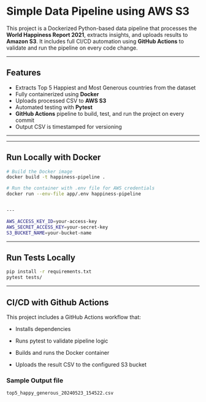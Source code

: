 # Simple Data Pipeline using AWS S3

This project is a Dockerized Python-based data pipeline that processes the **World Happiness Report 2021**, extracts insights, and uploads results to **Amazon S3**. It includes full CI/CD automation using **GitHub Actions** to validate and run the pipeline on every code change.

---

## Features

- Extracts Top 5 Happiest and Most Generous countries from the dataset
- Fully containerized using **Docker**
- Uploads processed CSV to **AWS S3**
- Automated testing with **Pytest**
- **GitHub Actions** pipeline to build, test, and run the project on every commit
- Output CSV is timestamped for versioning

---

---

## Run Locally with Docker

```bash
# Build the Docker image
docker build -t happiness-pipeline .

# Run the container with .env file for AWS credentials
docker run --env-file app/.env happiness-pipeline


---

AWS_ACCESS_KEY_ID=your-access-key
AWS_SECRET_ACCESS_KEY=your-secret-key
S3_BUCKET_NAME=your-bucket-name
```

---
## Run Tests Locally
```bash
pip install -r requirements.txt
pytest tests/
```
---
## CI/CD with Github Actions
This project includes a GitHub Actions workflow that:

- Installs dependencies

- Runs pytest to validate pipeline logic

- Builds and runs the Docker container

- Uploads the result CSV to the configured S3 bucket

### Sample Output file

```bash
top5_happy_generous_20240523_154522.csv
```


